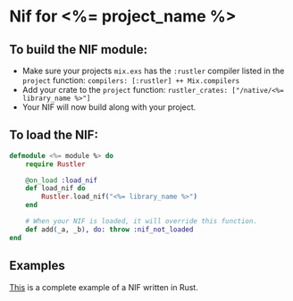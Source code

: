 # Nif for <%= project_name %>

## To build the NIF module:

  * Make sure your projects `mix.exs` has the `:rustler` compiler listed in the `project` function: `compilers: [:rustler] ++ Mix.compilers`
  * Add your crate to the `project` function: `rustler_crates: ["/native/<%= library_name %>"]`
  * Your NIF will now build along with your project.

## To load the NIF:

```elixir
defmodule <%= module %> do
    require Rustler

    @on_load :load_nif
    def load_nif do
        Rustler.load_nif("<%= library_name %>")
    end

    # When your NIF is loaded, it will override this function.
    def add(_a, _b), do: throw :nif_not_loaded
end
```

## Examples
[This](https://github.com/hansihe/NifIo) is a complete example of a NIF written in Rust.
